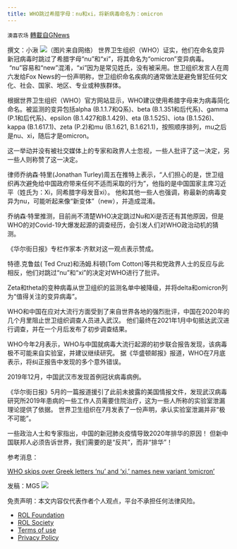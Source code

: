 ```yaml
---
title: WHO跳过希腊字母：nu和xi，将新病毒命名为：omicron
---
```

`澳喜农场` [轉載自GNews](https://gnews.org/zh-hans/1702359/)

撰文：小湫
![](https://assets.gnews.org/wp-content/uploads/2021/11/11283.jpg)（图片来自网络）
世界卫生组织（WHO）证实，他们在命名变异新冠病毒时跳过了希腊字母“nu”和“xi”，将其命名为“omicron”变异病毒。  “nu”容易和“new”混淆，“xi”因为是常见姓氏，没有被采用。世卫组织发言人在周六发给Fox News的一份声明称，世卫组织命名疾病的通常做法是避免冒犯任何文化、社会、国家、地区、专业或种族群体。

根据世界卫生组织（WHO）官方网站显示，WHO建议使用希腊字母来为病毒简化命名。被监测的变异包括alpha (B.1.1.7和Q系)、beta (B.1.351和后代系)、gamma (P.1和后代系)、epsilon (B.1.427和B.1.429)、eta (B.1.525)、iota (B.1.526)、kappa (B.1.617.1)、zeta (P.2)和mu (B.1.621, B.1.621.1)，按照顺序排列，mu之后是nu、xi，随后才是omicron。

这一举动并没有被社交媒体上的专家和政界人士忽视，一些人批评了这一决定，另一些人则称赞了这一决定。

律师乔纳森·特里(Jonathan Turley)周五在推特上表示，“人们担心的是，世卫组织再次避免给中国政府带来任何不适而采取的行为”，他指的是中国国家主席习近平（姓氏为：Xi，同希腊字母发音xi）。 他和其他一些人也强调，称最新的病毒变异为nu，可能听起来像“新变体”（new），并造成混淆。

乔纳森·特里推测，目前尚不清楚WHO决定跳过Nu和Xi是否还有其他原因，但是WHO的对Covid-19大爆发起源的调查经历，会引发人们对WHO政治动机的猜测。

《华尔街日报》专栏作家本·齐默对这一观点表示赞成。

特德.克鲁兹( Ted Cruz)和汤姆.科顿(Tom Cotton)等共和党政界人士的反应与此相反，他们对跳过“nu”和“xi”的决定对WHO进行了批评。

Zeta和theta的变种病毒从世卫组织的监测名单中被降级，并将delta和omicron列为“值得关注的变异病毒”。

WHO和中国在应对大流行方面受到了来自世界各地的强烈批评，中国在2020年的几个月里阻止世卫组织调查人员进入武汉。 他们最终在2021年1月中旬抵达武汉进行调查，并在一个月后发布了初步调查结果。

WHO今年2月表示，WHO与中国就病毒大流行起源的初步联合报告发现，该病毒极不可能来自实验室，并建议继续研究。 据《华盛顿邮报》报道，WHO在7月底表示，将纠正报告中发现的多个意外错误。

2019年12月，中国武汉市发现首例冠状病毒病例。

《华尔街日报》5月的一篇报道援引了此前未披露的美国情报文件，发现武汉病毒研究所2019年患病的一些工作人员需要住院治疗，这为一些人所称的实验室泄漏理论提供了依据。 世界卫生组织在7月发表了一份声明，承认实验室泄漏并非“极不可能”。

一些政治人士和专家指出，中国的新冠肺炎疫情导致2020年排华的原因！ 但新中国联邦人必须告诉世界，我们需要的是“反共”，而非“排华”！

参考消息：

[WHO skips over Greek letters ‘nu’ and ‘xi,’ names new variant ‘omicron’](https://www.foxnews.com/world/who-nu-xi-omicron-variant)

发稿：MG5
![](https://assets.gnews.org/wp-content/uploads/2021/11/澳喜图标2-1-3.jpg)


 

免责声明：本文内容仅代表作者个人观点，平台不承担任何法律风险。

- [ROL Foundation](https://rolfoundation.org/)
- [ROL Society](https://rolsociety.org/)
- [Terms of use](https://gnews.org/terms-of-use-3/)
- [Privacy Policy](https://gnews.org/privacy-policy/)
